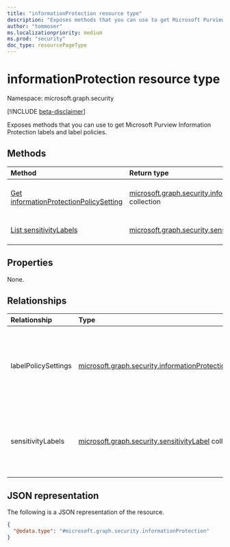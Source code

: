 ```yaml
---
title: "informationProtection resource type"
description: "Exposes methods that you can use to get Microsoft Purview Information Protection labels and label policies."
author: "tommoser"
ms.localizationpriority: medium
ms.prod: "security"
doc_type: resourcePageType
---
```


# informationProtection resource type

Namespace: microsoft.graph.security

[!INCLUDE [beta-disclaimer](../../includes/beta-disclaimer.md)]

Exposes methods that you can use to get Microsoft Purview Information Protection labels and label policies.

## Methods
| Method                                                                                              | Return type                                                                                                  | Description                                                                                                    |
| :-------------------------------------------------------------------------------------------------- | :----------------------------------------------------------------------------------------------------------- | :------------------------------------------------------------------------------------------------------------- |
| [Get informationProtectionPolicySetting](../api/security-informationprotectionpolicysetting-get.md) | [microsoft.graph.security.informationProtectionPolicySetting](../resources/security-informationprotectionpolicysetting.md) collection | Read the properties and relationships of an [informationProtectionPolicySetting](security-informationprotectionpolicysetting.md) object. |
| [List sensitivityLabels](../api/security-informationprotection-list-sensitivitylabels.md)                                 | [microsoft.graph.security.sensitivityLabel](../resources/security-sensitivitylabel.md) collection            | Get a list of [sensitivityLabel](../resources/security-sensitivitylabel.md) objects associated with a user or organization.                             |

## Properties
None.

## Relationships
| Relationship        | Type                                                                                              | Description                                                                                |
| :------------------ | :------------------------------------------------------------------------------------------------ | :----------------------------------------------------------------------------------------- |
| labelPolicySettings | [microsoft.graph.security.informationProtectionPolicySetting](../resources/security-informationprotectionpolicysetting.md) | Read the Microsoft Purview Information Protection policy settings for the user or organization. |
| sensitivityLabels   | [microsoft.graph.security.sensitivityLabel](../resources/security-sensitivitylabel.md) collection |Read the Microsoft Purview Information Protection labels for the user or organization.          |

## JSON representation
The following is a JSON representation of the resource.
<!-- {
  "blockType": "resource",
  "keyProperty": "id",
  "@odata.type": "microsoft.graph.security.informationProtection",
  "openType": false
}
-->
``` json
{
  "@odata.type": "#microsoft.graph.security.informationProtection"
}
```

